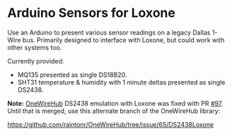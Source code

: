 # Arduino Sensors for Loxone

Use an Arduino to present various sensor readings on a legacy Dallas 1-Wire bus. Primarily designed to interface with Loxone, but could work with other systems too.

Currently provided:

- MQ135 presented as single DS18B20.
- SHT31 temperature & humidity with 1 minute deltas presented as single DS2438.

**Note:** [OneWireHub](https://github.com/orgua/OneWireHub/) DS2438 emulation with Loxone was fixed with PR [#97](https://github.com/orgua/OneWireHub/pull/97). Until that is merged, use this alternate branch of the OneWireHub library:

https://github.com/raintonr/OneWireHub/tree/issue/65/DS2438Loxone